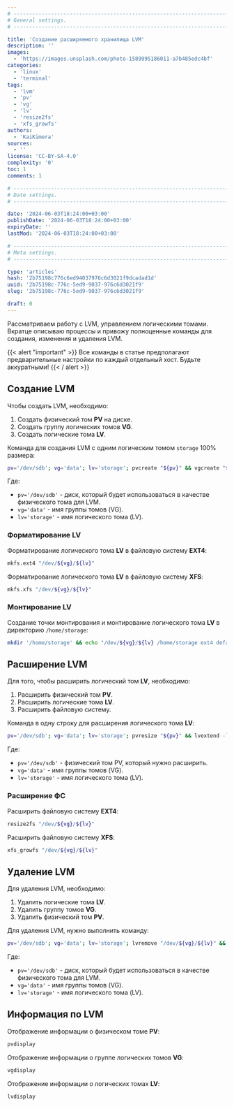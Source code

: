 ```yaml
---
# -------------------------------------------------------------------------------------------------------------------- #
# General settings.
# -------------------------------------------------------------------------------------------------------------------- #

title: 'Создание расширяемого хранилища LVM'
description: ''
images:
  - 'https://images.unsplash.com/photo-1589995186011-a7b485edc4bf'
categories:
  - 'linux'
  - 'terminal'
tags:
  - 'lvm'
  - 'pv'
  - 'vg'
  - 'lv'
  - 'resize2fs'
  - 'xfs_growfs'
authors:
  - 'KaiKimera'
sources:
  - ''
license: 'CC-BY-SA-4.0'
complexity: '0'
toc: 1
comments: 1

# -------------------------------------------------------------------------------------------------------------------- #
# Date settings.
# -------------------------------------------------------------------------------------------------------------------- #

date: '2024-06-03T18:24:00+03:00'
publishDate: '2024-06-03T18:24:00+03:00'
expiryDate: ''
lastMod: '2024-06-03T18:24:00+03:00'

# -------------------------------------------------------------------------------------------------------------------- #
# Meta settings.
# -------------------------------------------------------------------------------------------------------------------- #

type: 'articles'
hash: '2b75198c776c6ed94037976c6d3021f9dcadad1d'
uuid: '2b75198c-776c-5ed9-9037-976c6d3021f9'
slug: '2b75198c-776c-5ed9-9037-976c6d3021f9'

draft: 0
---
```


Рассматриваем работу с LVM, управлением логическими томами. Вкратце описываю процессы и привожу полноценные команды для создания, изменения и удаления LVM.

<!--more-->

{{< alert "important" >}}
Все команды в статье предполагают предварительные настройки по каждый отдельный хост. Будьте аккуратными!
{{< / alert >}}

## Создание LVM

Чтобы создать LVM, необходимо:
1. Создать физический том **PV** на диске.
2. Создать группу логических томов **VG**.
3. Создать логические тома **LV**.

Команда для создания LVM с одним логическим томом `storage` 100% размера:

```bash
pv='/dev/sdb'; vg='data'; lv='storage'; pvcreate "${pv}" && vgcreate "${vg}" "${pv}" && lvcreate -l 100%FREE -n "${lv}" "${vg}";
```

Где:
- `pv='/dev/sdb'` - диск, который будет использоваться в качестве физического тома для LVM.
- `vg='data'` - имя группы томов (VG).
- `lv='storage'` - имя логического тома (LV).

### Форматирование LV

Форматирование логического тома **LV** в файловую систему **EXT4**:

```bash
mkfs.ext4 "/dev/${vg}/${lv}"
```

Форматирование логического тома **LV** в файловую систему **XFS**:

```bash
mkfs.xfs "/dev/${vg}/${lv}"
```

### Монтирование LV

Создание точки монтирования и монтирование логического тома **LV** в директорию `/home/storage`:

```bash
mkdir '/home/storage' && echo "/dev/${vg}/${lv} /home/storage ext4 defaults 0 0" >> '/etc/fstab';
```

## Расширение LVM

Для того, чтобы расширить логический том **LV**, необходимо:
1. Расширить физический том **PV**.
2. Расширить логические тома **LV**.
3. Расширить файловую систему.

Команда в одну строку для расширения логического тома **LV**:

```bash
pv='/dev/sdb'; vg='data'; lv='storage'; pvresize "${pv}" && lvextend -l 100%FREE "/dev/${vg}/${lv}";
```

Где:
- `pv='/dev/sdb'` - физический том PV, который нужно расширить.
- `vg='data'` - имя группы томов (VG).
- `lv='storage'` - имя логического тома (LV).

### Расширение ФС

Расширить файловую систему **EXT4**:

```bash
resize2fs "/dev/${vg}/${lv}"
```

Расширить файловую систему **XFS**:

```bash
xfs_growfs "/dev/${vg}/${lv}"
```

## Удаление LVM

Для удаления LVM, необходимо:
1. Удалить логические тома **LV**.
2. Удалить группу томов **VG**.
3. Удалить физический том **PV**.

Для удаления LVM, нужно выполнить команду:

```bash
pv='/dev/sdb'; vg='data'; lv='storage'; lvremove "/dev/${vg}/${lv}" && vgremove "${vg}" && pvremove "${pv}";
```

Где:
- `pv='/dev/sdb'` - диск, который будет использоваться в качестве физического тома для LVM.
- `vg='data'` - имя группы томов (VG).
- `lv='storage'` - имя логического тома (LV).

## Информация по LVM

Отображение информации о физическом томе **PV**:

```bash
pvdisplay
```

Отображение информации о группе логических томов **VG**:

```bash
vgdisplay
```

Отображение информации о логических томах **LV**:

```bash
lvdisplay
```
